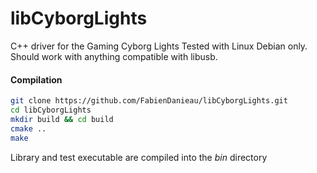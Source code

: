 libCyborgLights
===============

C++ driver for the Gaming Cyborg Lights
Tested with Linux Debian only. Should work with anything compatible with libusb.

#### Compilation

```bash
git clone https://github.com/FabienDanieau/libCyborgLights.git
cd libCyborgLights
mkdir build && cd build
cmake ..
make
```
Library and test executable are compiled into the *bin* directory

